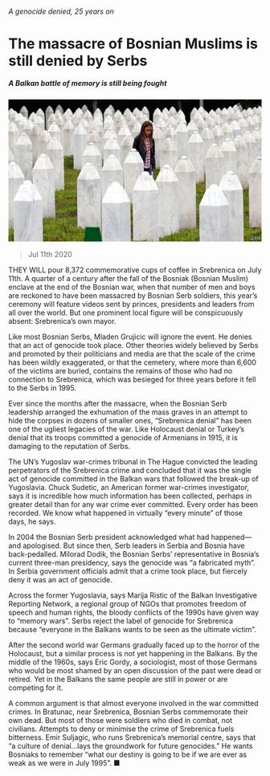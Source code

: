 ###### A genocide denied, 25 years on

# The massacre of Bosnian Muslims is still denied by Serbs 

##### A Balkan battle of memory is still being fought 

![image](images/20200711_EUP003_0.jpg) 

> Jul 11th 2020 

THEY WILL pour 8,372 commemorative cups of coffee in Srebrenica on July 11th. A quarter of a century after the fall of the Bosniak (Bosnian Muslim) enclave at the end of the Bosnian war, when that number of men and boys are reckoned to have been massacred by Bosnian Serb soldiers, this year’s ceremony will feature videos sent by princes, presidents and leaders from all over the world. But one prominent local figure will be conspicuously absent: Srebrenica’s own mayor.

Like most Bosnian Serbs, Mladen Grujicic will ignore the event. He denies that an act of genocide took place. Other theories widely believed by Serbs and promoted by their politicians and media are that the scale of the crime has been wildly exaggerated, or that the cemetery, where more than 6,600 of the victims are buried, contains the remains of those who had no connection to Srebrenica, which was besieged for three years before it fell to the Serbs in 1995.


Ever since the months after the massacre, when the Bosnian Serb leadership arranged the exhumation of the mass graves in an attempt to hide the corpses in dozens of smaller ones, “Srebrenica denial” has been one of the ugliest legacies of the war. Like Holocaust denial or Turkey’s denial that its troops committed a genocide of Armenians in 1915, it is damaging to the reputation of Serbs.

The UN’s Yugoslav war-crimes tribunal in The Hague convicted the leading perpetrators of the Srebrenica crime and concluded that it was the single act of genocide committed in the Balkan wars that followed the break-up of Yugoslavia. Chuck Sudetic, an American former war-crimes investigator, says it is incredible how much information has been collected, perhaps in greater detail than for any war crime ever committed. Every order has been recorded. We know what happened in virtually “every minute” of those days, he says.

In 2004 the Bosnian Serb president acknowledged what had happened—and apologised. But since then, Serb leaders in Serbia and Bosnia have back-pedalled. Milorad Dodik, the Bosnian Serbs’ representative in Bosnia’s current three-man presidency, says the genocide was “a fabricated myth”. In Serbia government officials admit that a crime took place, but fiercely deny it was an act of genocide.

Across the former Yugoslavia, says Marija Ristic of the Balkan Investigative Reporting Network, a regional group of NGOs that promotes freedom of speech and human rights, the bloody conflicts of the 1990s have given way to “memory wars”. Serbs reject the label of genocide for Srebrenica because “everyone in the Balkans wants to be seen as the ultimate victim”.

After the second world war Germans gradually faced up to the horror of the Holocaust, but a similar process is not yet happening in the Balkans. By the middle of the 1960s, says Eric Gordy, a sociologist, most of those Germans who would be most shamed by an open discussion of the past were dead or retired. Yet in the Balkans the same people are still in power or are competing for it.

A common argument is that almost everyone involved in the war committed crimes. In Bratunac, near Srebrenica, Bosnian Serbs commemorate their own dead. But most of those were soldiers who died in combat, not civilians. Attempts to deny or minimise the crime of Srebrenica fuels bitterness. Emir Suljagic, who runs Srebrenica’s memorial centre, says that “a culture of denial…lays the groundwork for future genocides.” He wants Bosniaks to remember “what our destiny is going to be if we are ever as weak as we were in July 1995”. ■

